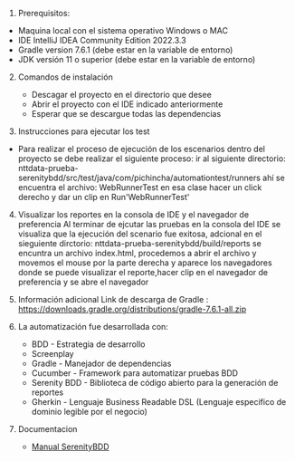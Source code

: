 1. Prerequisitos:
- Maquina local con el sistema operativo Windows o MAC
- IDE IntelliJ IDEA Community Edition 2022.3.3
- Gradle version 7.6.1 (debe estar en la variable de entorno)
- JDK versión 11 o superior (debe estar en la variable de entorno)

2. Comandos de instalación
    * Descagar el proyecto en el directorio que desee
    * Abrir el proyecto con el IDE indicado  anteriormente
    * Esperar que se descargue todas las dependencias

3. Instrucciones para ejecutar los test
* Para realizar el proceso de ejecución de los escenarios dentro del proyecto se debe realizar el siguiente proceso:
  ir al siguiente directorio: nttdata-prueba-serenitybdd/src/test/java/com/pichincha/automationtest/runners
  ahí se encuentra  el archivo: WebRunnerTest en esa clase hacer un click derecho y dar un clip en Run'WebRunnerTest' 

4. Visualizar los reportes en la consola de IDE y el navegador de preferencia 
   Al terminar de ejcutar las pruebas en la consola del IDE se visualiza que la ejecución del
   scenario fue exitosa, adcional en el sieguiente dirctorio: nttdata-prueba-serenitybdd/build/reports
   se encuntra un archivo index.html, procedemos a abrir el archivo y movemos el mouse por la parte derecha
   y aparece los navegadores donde se puede visualizar el reporte,hacer clip en el navegador de preferencia
   y se abre el navegador


5. Información adicional
   Link de descarga de Gradle : https://downloads.gradle.org/distributions/gradle-7.6.1-all.zip

6. La automatización fue desarrollada con:

   * BDD - Estrategia de desarrollo
   * Screenplay
   * Gradle - Manejador de dependencias
   * Cucumber - Framework para automatizar pruebas BDD
   * Serenity BDD - Biblioteca de código abierto para la generación de reportes
   * Gherkin - Lenguaje Business Readable DSL (Lenguaje especifico de dominio legible por el negocio)

7. Documentacion

   * [Manual SerenityBDD](https://pichincha.atlassian.net/wiki/spaces/CS/pages/2440757667/Manual+Arquetipo+SerenityBDD+ScreenPlay)
